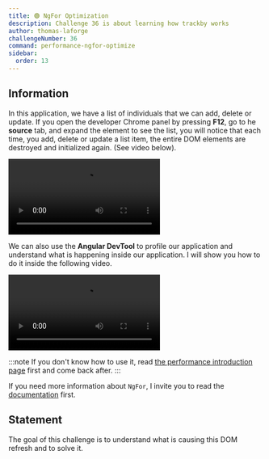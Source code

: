 ```yaml
---
title: 🟢 NgFor Optimization
description: Challenge 36 is about learning how trackby works
author: thomas-laforge
challengeNumber: 36
command: performance-ngfor-optimize
sidebar:
  order: 13
---
```


## Information

In this application, we have a list of individuals that we can add, delete or update. If you open the developer Chrome panel by pressing **F12**, go to he <b>source</b> tab, and expand the element to see the list, you will notice that each time, you add, delete or update a list item, the entire DOM elements are destroyed and initialized again. (See video below).

<video controls src="https://github.com/tomalaforge/angular-challenges/assets/30832608/71b90307-3ee3-42c0-a532-b67ce4f20bf6">
</video>

We can also use the <b>Angular DevTool</b> to profile our application and understand what is happening inside our application. I will show you how to do it inside the following video.

<video controls src="https://github.com/tomalaforge/angular-challenges/assets/30832608/dd8108c6-1d89-4b05-9aa5-e760bd6f7f11">
</video>

:::note
If you don't know how to use it, read [the performance introduction page](/challenges/performance/) first and come back after.
:::

If you need more information about `NgFor`, I invite you to read the [documentation](https://angular.io/api/common/NgFor) first.

## Statement

The goal of this challenge is to understand what is causing this DOM refresh and to solve it.
